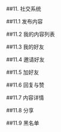##11. 社交系统

##11.1 发布内容

##11.2 我的内容列表

##11.3 我的好友

##11.4 邀请好友

##11.5 加好友

##11.6 回复与赞

##11.7 内容详情

##11.8 分享

##11.9 黑名单
